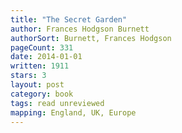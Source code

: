 ```yaml
---
title: "The Secret Garden"
author: Frances Hodgson Burnett
authorSort: Burnett, Frances Hodgson
pageCount: 331
date: 2014-01-01
written: 1911
stars: 3
layout: post
category: book
tags: read unreviewed
mapping: England, UK, Europe
---
```


